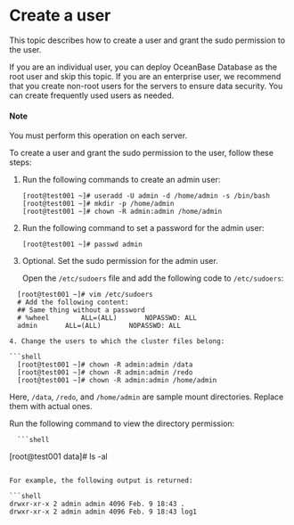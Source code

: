 # Create a user

This topic describes how to create a user and grant the sudo permission to the user.

If you are an individual user, you can deploy OceanBase Database as the root user and skip this topic. If you are an enterprise user, we recommend that you create non-root users for the servers to ensure data security. You can create frequently used users as needed.

  <main id="notice" type='explain'>
    <h4>Note</h4>
    <p>You must perform this operation on each server. </p>
  </main>

To create a user and grant the sudo permission to the user, follow these steps:

1. Run the following commands to create an admin user:

   ```shell
   [root@test001 ~]# useradd -U admin -d /home/admin -s /bin/bash
   [root@test001 ~]# mkdir -p /home/admin
   [root@test001 ~]# chown -R admin:admin /home/admin
   ```

2. Run the following command to set a password for the admin user:

   ```shell
   [root@test001 ~]# passwd admin
   ```

3. Optional. Set the sudo permission for the admin user.

   Open the `/etc/sudoers` file and add the following code to `/etc/sudoers`:

 ```shell
   [root@test001 ~]# vim /etc/sudoers
   # Add the following content:
   ## Same thing without a password
   # %wheel        ALL=(ALL)       NOPASSWD: ALL
   admin       ALL=(ALL)       NOPASSWD: ALL

4. Change the users to which the cluster files belong:

```shell
   [root@test001 ~]# chown -R admin:admin /data
   [root@test001 ~]# chown -R admin:admin /redo
   [root@test001 ~]# chown -R admin:admin /home/admin
   ```
   Here, `/data`, `/redo`, and `/home/admin` are sample mount directories. Replace them with actual ones.

   Run the following command to view the directory permission:

      ```shell
   [root@test001 data]# ls -al
   ```

   For example, the following output is returned:

   ```shell
   drwxr-xr-x 2 admin admin 4096 Feb. 9 18:43 .
   drwxr-xr-x 2 admin admin 4096 Feb. 9 18:43 log1